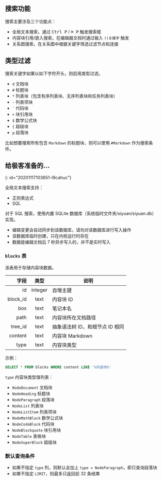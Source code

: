 ## 搜索功能

搜索主要涉及三个功能点：

* 全局文本搜索，通过 <kbd>Ctrl P</kbd> / <kbd>⌘ P</kbd> 触发搜索框
* 内容块引用/嵌入搜索，在编辑器文档时通过输入 `((关键字` 触发
* 关系图搜索，在关系图中根据关键字筛选过滤节点和连接

## 类型过滤

搜索关键字如果以如下字符开头，则启用类型过滤。

* `d` 文档块
* `#` 标题块
* `*` 列表块（包含有序列表块、无序列表块和任务列表块）
* `-` 列表项块
* `` ` `` 代码块
* `>` 块引用块
* `$` 数学公式块
* `{` 超级块
* `p` 段落块

比如想要搜索所有包含 `Markdown` 的标题块，则可以使用 `#Markdown` 作为搜索条件。

## 给极客准备的...
{: id="20201117103851-l9cahuc"}

全局文本搜索支持：

* 正则表达式
* SQL

对于 SQL 搜索，使用内置 SQLite 数据库（系统临时文件夹/siyuan/siyuan.db）实现。

* 编辑变更会自动同步到该数据库，请勿对该数据库进行写入操作
* 该数据库临时创建，只在内核运行时存在
* 数据是编辑文档后 7 秒异步写入的，并不是实时写入

### `blocks` 表

该表用于存储内容块数据。

|   字段 | 类型 | 说明                                      |
| -------: | :-----: | ------------------------------------------- |
|       id | integer | 自增主键                                |
| block_id |  text  | 内容块 ID                                |
|      box |  text  | 笔记本名                                |
|     path |  text  | 内容块所在文档路径                 |
|  tree_id |  text  | 抽象语法树 ID，和根节点 ID 相同 |
|  content |  text  | 内容块 Markdown                          |
|     type |  text  | 内容块类型                             |

示例：

```sql
SELECT * FROM blocks WHERE content LIKE '%内容块%'
```

`type` 内容块类型值列表：

* `NodeDocument` 文档块
* `NodeHeading` 标题块
* `NodeParagraph` 段落块
* `NodeList` 列表块
* `NodeListItem` 列表项块
* `NodeMathBlock` 数学公式块
* `NodeCodeBlock` 代码块
* `NodeBlockquote` 块引用块
* `NodeTable` 表格块
* `NodeSuperBlock` 超级块

### 默认查询条件

* 如果不指定 `type` 列，则默认会加上 `type = NodeParagraph`，即只查询段落块
* 如果不指定 `LIMIT`，则最多只返回前 32 条结果
